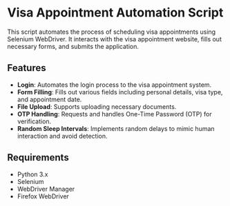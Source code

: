 # Visa Appointment Automation Script

This script automates the process of scheduling visa appointments using Selenium WebDriver. It interacts with the visa appointment website, fills out necessary forms, and submits the application.

## Features

- **Login**: Automates the login process to the visa appointment system.
- **Form Filling**: Fills out various fields including personal details, visa type, and appointment date.
- **File Upload**: Supports uploading necessary documents.
- **OTP Handling**: Requests and handles One-Time Password (OTP) for verification.
- **Random Sleep Intervals**: Implements random delays to mimic human interaction and avoid detection.

## Requirements

- Python 3.x
- Selenium
- WebDriver Manager
- Firefox WebDriver

